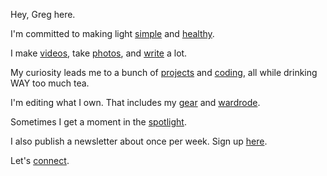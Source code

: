 Hey, Greg here.

I'm committed to making light [simple](https://www.simplebulb.com/) and [healthy](https://greg.lighting/).

I make [videos](https://www.youtube.com/c/gregyeutter), take [photos](https://www.instagram.com/gregyeutter/), and [write](https://medium.com/@yeutterg) a lot.

My curiosity leads me to a bunch of [projects](./projects) and [coding](https://github.com/yeutterg), all while drinking WAY too much tea.

I'm editing what I own. That includes my [gear](./what-i-use) and [wardrode](./what-i-wear).

Sometimes I get a moment in the [spotlight](./media-appearances).

I also publish a newsletter about once per week. Sign up [here](https://goo.gl/EpTQAA).

Let's [connect](./connect).